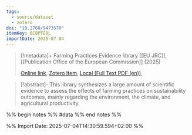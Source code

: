 ```yaml
---
tags:
  - source/dataset
  - zotero
doi: "10.2760/9473570"
itemKey: 6C8PTE8L
importDate: 2025-07-04
---
```

>[!metadata]+
> Farming Practices Evidence library
> [[EU JRC]], 
> [[Publication Office of the European Commission]] (2025)
> 
> [Online link](https://op.europa.eu/en/publication-detail/-/publication/27c7489a-15b9-11f0-b1a3-01aa75ed71a1/language-en), [Zotero Item](zotero://select/library/items/6C8PTE8L), [Local (Full Text PDF (en))](file://C:/Users/aburg/Documents/references/zotero/storage/9QIAJSX2/EUJRC2025_FarmingPractices.pdf), 

>[!abstract]-
>This library synthesizes a large amount of scientific evidence to assess the effects of farming practices on sustainability outcomes, mainly regarding the environment, the climate, and agricultural productivity.

%% begin notes %%
#data
%% end notes %%

%% Import Date: 2025-07-04T14:30:59.594+02:00 %%
